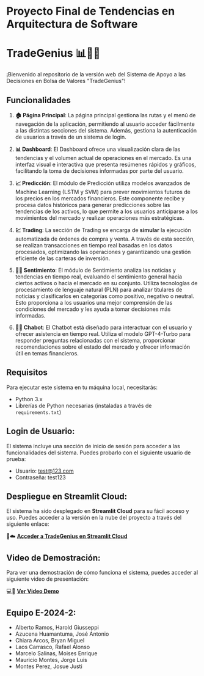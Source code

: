 # Proyecto Final de Tendencias en Arquitectura de Software
# TradeGenius 📊🤖💡

¡Bienvenido al repositorio de la versión web del Sistema de Apoyo a las Decisiones en Bolsa de Valores "TradeGenius"!

## Funcionalidades

1. **🏠 Página Principal**:
   La página principal gestiona las rutas y el menú de navegación de la aplicación, permitiendo al usuario acceder fácilmente a las distintas secciones del sistema. Además, gestiona la autenticación de usuarios a través de un sistema de login.
   
2. **📊 Dashboard**:
   El Dashboard ofrece una visualización clara de las tendencias y el volumen actual de operaciones en el mercado. Es una interfaz visual e interactiva que presenta resúmenes rápidos y gráficos, facilitando la toma de decisiones informadas por parte del usuario.
   
3. **📈 Predicción**:
   El módulo de Predicción utiliza modelos avanzados de Machine Learning (LSTM y SVM) para prever movimientos futuros de los precios en los mercados financieros. Este componente recibe y procesa datos históricos para generar predicciones sobre las tendencias de los activos, lo que permite a los usuarios anticiparse a los movimientos del mercado y realizar operaciones más estratégicas.
   
4. **💹 Trading**:
   La sección de Trading se encarga de **simular** la ejecución automatizada de órdenes de compra y venta. A través de esta sección, se realizan transacciones en tiempo real basadas en los datos procesados, optimizando las operaciones y garantizando una gestión eficiente de las carteras de inversión.
   
5. **🧠💬 Sentimiento**:
   El módulo de Sentimiento analiza las noticias y tendencias en tiempo real, evaluando el sentimiento general hacia ciertos activos o hacia el mercado en su conjunto. Utiliza tecnologías de procesamiento de lenguaje natural (PLN) para analizar titulares de noticias y clasificarlos en categorías como positivo, negativo o neutral. Esto proporciona a los usuarios una mejor comprensión de las condiciones del mercado y les ayuda a tomar decisiones más informadas.
  
6. **🤖💬 Chabot**:
   El Chatbot está diseñado para interactuar con el usuario y ofrecer asistencia en tiempo real. Utiliza el modelo GPT-4-Turbo para responder preguntas relacionadas con el sistema, proporcionar recomendaciones sobre el estado del mercado y ofrecer información útil en temas financieros.

## Requisitos

Para ejecutar este sistema en tu máquina local, necesitarás:
- Python 3.x
- Librerías de Python necesarias (instaladas a través de `requirements.txt`)

## Login de Usuario:

El sistema incluye una sección de inicio de sesión para acceder a las funcionalidades del sistema. Puedes probarlo con el siguiente usuario de prueba:
- Usuario: test@123.com
- Contraseña: test123

## Despliegue en Streamlit Cloud:

El sistema ha sido desplegado en **Streamlit Cloud** para su fácil acceso y uso. Puedes acceder a la versión en la nube del proyecto a través del siguiente enlace:

🚀☁️ [**Acceder a TradeGenius en Streamlit Cloud**](https://tradegeniusweb.streamlit.app/)

## Video de Demostración:

Para ver una demostración de cómo funciona el sistema, puedes acceder al siguiente video de presentación:

💻💾 [**Ver Video Demo**](https://www.youtube.com/)

## Equipo E-2024-2:

- Alberto Ramos, Harold Giusseppi
- Azucena Huamantuma, José Antonio
- Chiara Arcos, Bryan Miguel
- Laos Carrasco, Rafael Alonso
- Marcelo Salinas, Moises Enrique
- Mauricio Montes, Jorge Luis
- Montes Perez, Josue Justi
